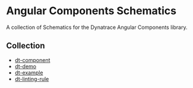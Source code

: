 # Angular Components Schematics

A collection of Schematics for the Dynatrace Angular Components library.

## Collection

- [dt-component](dt-component/README.md)
- [dt-demo](dt-demo/README.md)
- [dt-example](dt-example/README.md)
- [dt-linting-rule](dt-linting-rule/README.md)
